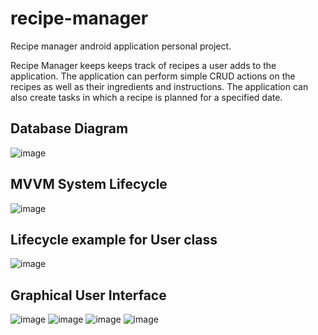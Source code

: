 # recipe-manager
Recipe manager android application personal project.

Recipe Manager keeps keeps track of recipes a user adds to the application. The application can perform simple CRUD actions on the recipes as well as their ingredients and instructions. 
The application can also create tasks in which a recipe is planned for a specified date.  

## Database Diagram 
![image](https://user-images.githubusercontent.com/76977153/108544601-b3229580-72b4-11eb-924e-002f8f8b2c4b.png)

## MVVM System Lifecycle 
![image](https://user-images.githubusercontent.com/76977153/108544945-29bf9300-72b5-11eb-8808-1346399c1758.png)

## Lifecycle example for User class 
![image](https://user-images.githubusercontent.com/76977153/108545065-4fe53300-72b5-11eb-9323-8a3fcc7ae8d1.png)

## Graphical User Interface 
![image](https://user-images.githubusercontent.com/76977153/108549548-46f76000-72bb-11eb-99a6-29d16bf4795f.png)
![image](https://user-images.githubusercontent.com/76977153/108549558-4b237d80-72bb-11eb-8417-1b31f12578e7.png)
![image](https://user-images.githubusercontent.com/76977153/108549572-4eb70480-72bb-11eb-8f83-f36d55077d14.png)
![image](https://user-images.githubusercontent.com/76977153/108549579-52e32200-72bb-11eb-8f51-34ea86c02d12.png)
